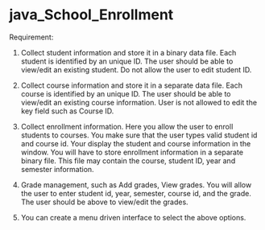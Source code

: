 # java_School_Enrollment
Requirement: 
1. Collect student information and store it in a binary data file. Each student is identified by an unique ID. 
The user should be able to view/edit an existing student. Do not allow the user to edit student ID.  

2. Collect course information and store it in a separate data file. Each course is identified by an unique ID. 
The user should be able to view/edit an existing course information. User is not allowed to edit the key field such as Course ID.  

3. Collect enrollment information. Here you allow the user to enroll students to courses. 
You make sure that the user types valid student id and course id. Your display the student and course information in the window. 
You will have to store enrollment information in a separate binary file. 
This file may contain the course, student ID, year and semester information.  

4. Grade management, such as Add grades, View grades. 
You will allow the user to enter student id, year, semester, course id, and the grade. 
The user should be above to view/edit the grades.  

5. You can create a menu driven interface to select the above options.
